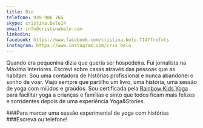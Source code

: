 ```yaml
---
title: Bio
telefone: 939 986 765
skype: cristina.belo14
email: info@cristinabelo.com
linkedin: 
facebook: https://www.facebook.com/cristina.belo.714?fref=ts
instagram: https://www.instagram.com/cris_belo
---
```




Quando era pequenina dizia que queria ser hospedeira. Fui jornalista na Máxima Interiores. Escrevi sobre casas através das pessoas que as habitam. Sou uma contadora de histórias profissional e nunca abandonei o sonho de voar. Viajo sempre que partilho um livro, uma história, uma sessão de yoga com miúdos e graúdos. Sou certificada pela [Rainbow Kids Yoga](http://rainbowkidsyoga.net) para facilitar yoga a crianças e famílias e sinto que todos ficam mais felizes e sorridentes depois de uma experiência Yoga&Stories. 

###Para marcar uma sessão experimental de yoga com histórias
###Escreva ou telefone!

